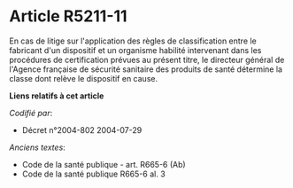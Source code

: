 # Article R5211-11

En cas de litige sur l'application des règles de classification entre le fabricant d'un dispositif et un organisme habilité
intervenant dans les procédures de certification prévues au présent titre, le directeur général de l'Agence française de
sécurité sanitaire des produits de santé détermine la classe dont relève le dispositif en cause.

**Liens relatifs à cet article**

_Codifié par_:

  - Décret n°2004-802 2004-07-29

_Anciens textes_:

  - Code de la santé publique - art. R665-6 (Ab)
  - Code de la santé publique R665-6 al. 3
